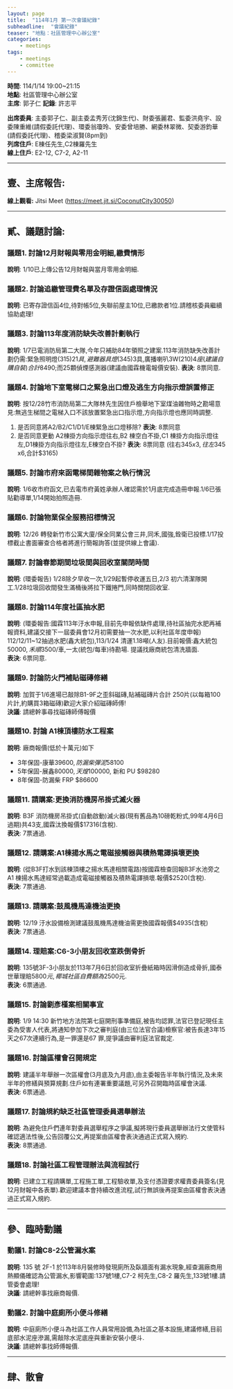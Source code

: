 ```yaml
---
layout: page
title:  "114年1月 第一次會議紀錄"
subheadline:  "會議紀錄"
teaser: "地點：社區管理中心辦公室"
categories:
    - meetings
tags:
    - meetings
    - committee
---
```

**時間**: 114/1/14 19:00~21:15<br>
**地點**: 社區管理中心辦公室<br>
**主席**: 郭子仁<b4>
**記錄**: 許志平<b4>

**出席委員**: 主委郭子仁、副主委孟秀芳(沈錦生代)、財委張麗君、監委洪堯宇、設委陳重維(請假委託代理)、環委翁瓊玲、安委曾培勝、網委林翠微、契委游鈞華(請假委託代理)、稽委梁淑賢(8pm到)<br>
**列席住戶**: E棟任先生,C2棟羅先生<br>
**線上住戶**: E2-12, C7-2, A2-11<br>

---
## 壹、主席報告:
**線上觀看:** Jitsi Meet (https://meet.jit.si/CoconutCity30050)

---
## 貳、議題討論:

### 議題1. 討論12月財報與零用金明細,繳費情形
**說明**: 1/10已上傳公告12月財報與當月零用金明細.

### 議題2. 討論追繳管理費名單及存證信函處理情況
**說明**: 已寄存證信函4位,待對帳5位,失聯前屋主10位,已繳款者1位.請稽核委員繼續協助處理!

### 議題3. 討論113年度消防缺失改善計劃執行
**說明**: 1/7已電消防局第二大隊,今年只補助84年領照之建案.113年消防缺失改善計劃仍需:緊急照明燈($315)21 具,避難器具燈($345)3具,廣播喇叭3W($210)4座(建議自購自裝)合計$8490;而25顆偵煙感測器(建議由國霖機電報價安裝).
**表決**: 8票同意.

### 議題4. 討論地下室電梯口之緊急出口燈及逃生方向指示燈誤置修正
**說明**: 按12/28竹市消防局第二大隊林先生因住戶檢舉地下室煤油雜物時之勘場意見:無逃生梯間之電梯入口不該放置緊急出口指示燈,方向指示燈也應同時調整.
1) 是否同意將A2/B2/C1/D1/E棟緊急出口燈移除?
**表決**: 8票同意
2) 是否同意更動 A2棟掛方向指示燈往右,B2 棟空白不掛,C1 棟掛方向指示燈往左,D1棟掛方向指示燈往左,E棟空白不掛?
**表決**: 8票同意
(往右$345 x3,往左$345 x6,合計$3165)

### 議題5. 討論市府來函電梯間雜物案之執行情況
**說明**: 1/6收市府函文,已去電市府黃姓承辦人確認需於1月底完成造冊申報.1/6已張貼勸導單,1/14開始拍照造冊.

### 議題6. 討論物業保全服務招標情況
**說明**: 12/26 轉發新竹市公寓大廈/保全同業公會三井,同禾,國強,銓衛已投標.1/17投標截止書面審查合格者將進行簡報詢答(並提供線上會議).

### 議題7. 討論春節期間垃圾間與回收室關閉時間
**說明**: (環委報告) 1/28除夕早收一次,1/29起暫停收運五日,2/3 初六清潔隊開工.1/28垃圾回收間發生滿桶後將拉下鐵捲門,同時關閉回收室.

### 議題8. 討論114年度社區抽水肥
**說明**: (環委報告:國霖113年汙水申報,目前先申報依缺件處理,待社區抽完水肥再補報資料,建議交接下一屆委員會12月初需要抽一次水肥,以利社區年度申報) 112/12/11~12抽過水肥(鑫大統包),113/1/24 清運1.18噸(人友).目前報價:鑫大統包$50000,禾順$3500/車,一太(統包/每車)待勘場. 提議找廠商統包清洗牆面.<br>
**表決**: 6票同意.<br>

### 議題9. 討論防火門補貼磁磚修繕
**說明**: 加賀于1/6進場已敲除B1-9F之歪斜磁磚,貼補磁磚片合計 250片(以每箱100片計,約購買3箱磁磚)歡迎大家介紹磁磚師傅!<br>
**決議**: 請總幹事尋找磁磚師傅報價<br>

### 議題10. 討論 A1棟頂樓防水工程案
**說明**: 廠商報價(低於十萬元)如下<br>
*   3年保固-康華$39600,防漏柴彈泥$58100
*   5年保固-展鑫$80000, 天煌$100000, 新和 PU $98280
*   8年保固-防漏柴 FRP $86600

### 議題11. 請購案:更換消防機房吊掛式滅火器
**說明**: B3F 消防機房吊掛式(自動啟動)滅火器(現有舊品為10磅乾粉式,99年4月6日過期)共43支,國霖汰換報價$17316(含稅).<br>
**表決**: 7票通過.<br>

### 議題12. 請購案:A1棟揚水馬之電磁接觸器與積熱電譯損壞更換
**說明**: (從B3F打水到該棟頂樓之揚水馬達相關電路)按國霖檢查回報B3F水池旁之A1 棟揚水馬達經常過載造成電磁接觸器及積熱電譯損壞.報價$2520(含稅).<br>
**表決**: 7票通過.<br>

### 議題13. 請購案:鼓風機馬達機油更換
**說明**: 12/19 汙水設備檢測建議鼓風機馬達機油需更換國霖報價$4935(含稅)<br>
**表決**: 7票通過.<br>

### 議題14. 理賠案:C6-3小朋友回收室跌倒骨折
**說明**: 135號3F-3小朋友於113年7月6日於回收室折疊紙箱時因滑倒造成骨折,國泰世華理賠$5800元,椰城社區自費額為$2500元.<br>
**表決**: 6票通過.<br>

### 議題15. 討論劉彥槿案相關事宜
**說明**: 1/9 14:30 新竹地方法院第七庭開刑事準備庭,被告均認罪,法官已登記現任主委為受害人代表,將通知參加下次之審判庭(由三位法官合議)檢察官:被告長達3年15天之67次連續行為,是一罪還是67 罪,提爭議由審判庭法官裁定.<br>

### 議題16. 討論區權會召開規定
**說明**: 建議半年舉辦一次區權會(3月底及九月底),由主委報告半年執行情況,及未來半年的修繕與預算規劃.住戶如有連署重要議題,可另外召開臨時區權會決議.<br>
**表決**: 6票通過.<br>

### 議題17. 討論規約缺乏社區管理委員選舉辦法
**說明**: 為避免住戶們連年對委員選舉程序之爭議,擬將現行委員選舉辦法行文使管科確認適法性後,公告回覆公文,再提案由區權會表決通過正式寫入規約.<br>
**表決**: 8票通過.<br>

### 議題18. 討論社區工程管理辦法與流程試行
**說明**: 已建立工程請購單,工程施工單,工程驗收單,及支付憑證要求權責委員簽名(見12月財報中各表單).歡迎建議本會持續改進流程,試行無誤後再提案由區權會表決通過正式寫入規約.<br>

---
## 參、臨時動議

### 動議1. 討論C8-2公管漏水案
**說明**: 135 號 2F-1 於113年8月裝修時發現廁所及臥牆面有漏水現象,經查漏廠商用熱顯儀確認為公管漏水,影響範圍:137號1樓,C7-2 柯先生,C8-2 羅先生,133號1樓.請管委會處理!<br>
**決議**: 請總幹事找廠商報價.<br>

### 動議2. 討論中庭廁所小便斗修繕
**說明**: 中庭廁所小便斗為社區工作人員常用設備,為社區之基本設施,建議修繕,目前底部水泥座滲漏,需敲除水泥底座與重新安裝小便斗.<br>
**決議**: 請總幹事找師傅報價.<br>

---
## 肆、散會
